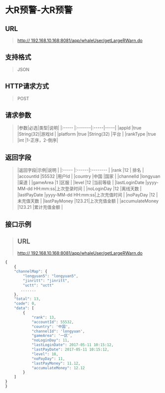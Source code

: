 # 大R预警-大R预警

## URL
> [http:// 192.168.10.168:8081/app/whaleUser/getLargeRWarn.do](http://dataviewer.ilongyuan.com.cn/app/whaleUser/getLargeRWarn.do)

## 支持格式
> JSON

## HTTP请求方式
> POST

## 请求参数
> |参数|必选|类型|说明|
|:-----  |:-------|:-----|-----|
|appId    |true    |String(32)|游戏Id |
|platform    |true    |String(32)   |平台 |
|rankType    |true    |int   |1-正序，2-倒序|

## 返回字段
> |返回字段|示例|说明            |
|:-----   |:------|:--------    |
|rank |12 |   排名        |
|accountId |55532 |用户Id   |
|country |中国 |国家 |
|channelId |longyuan |渠道   |
|gameArea |1 |区服 |
|level |12 |当前等级 |
|lastLoginDate |yyyy-MM-dd HH:mm:ss|上次登录时间 |
|noLoginDay |12 |离线天数 |
|lastPayDate |yyyy-MM-dd HH:mm:ss|上次充值时间 |
|noPayDay |12 |未充值天数 |
|lastPayMoney |123.21|上次充值金额 |
|accumulateMoney |123.21 |累计充值金额 |


## 接口示例
> ## URL
> [http:// 192.168.10.168:8081/app/whaleUser/getLargeRWarn.do](http://dataviewer.ilongyuan.com.cn/app/whaleUser/getLargeRWarn.do)

``` javascript
{
    {
    "channelMap": {
        "longyuan5": "longyuan5",
        "jinritt": "jinritt",
        "uctt": "uctt"
       .......
    },
    "total": 13,
    "code": 0,
    "data": [
        {
            "rank": 13,
            "accountId": 55532,
            "country": '中国',
            "channelId": 'longyuan',
            "gameArea": '一区',
            "noLoginDay": 11,
            "lastLoginDate": 2017-05-11 10:15:12,
            "lastPayDate": 2017-05-11 10:15:12,
            "level": 18,
            "noPayDay": 11,
            "lastPayMoney": 11.12,
            "accumulateMoney": 12.12
        }
    ]
}
}
